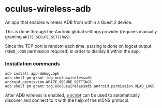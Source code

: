# oculus-wireless-adb
An app that enables wireless ADB from within a Quest 2 device.

This is done through the Android global settings provider (requires manually granting `WRITE_SECURE_SETTINGS`).

Since the TCP port is random each time, parsing is done on logcat output (`READ_LOGS` permission required) in order to display it within the app.

### Installation commands
```
adb install app-debug.apk
adb shell pm grant tdg.oculuswirelessadb android.permission.WRITE_SECURE_SETTINGS
adb shell pm grant tdg.oculuswirelessadb android.permission.READ_LOGS
```

After ADB wireless is enabled, [a script](script/) can be used to automatically discover and connect to it with the help of the mDNS protocol.